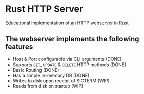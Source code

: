 # Rust HTTP Server

Educational implementation of an HTTP webserver in Rust

## The webserver implements the following features

* Host & Port configurable via CLI arguments (DONE)
* Supports `GET`, `UPDATE` & `DELETE` HTTP methods (DONE)
* Basic Routing (DONE)
* Has a simple in-memory DB (DONE)
* Writes to disk upon receipt of SIGTERM (WIP)
* Reads from disk on startup (WIP)
